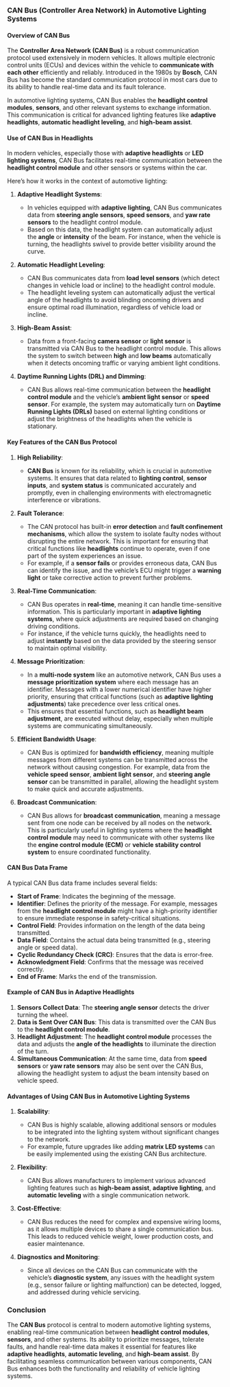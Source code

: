 ### **CAN Bus (Controller Area Network) in Automotive Lighting Systems**

#### **Overview of CAN Bus**
The **Controller Area Network (CAN Bus)** is a robust communication protocol used extensively in modern vehicles. It allows multiple electronic control units (ECUs) and devices within the vehicle to **communicate with each other** efficiently and reliably. Introduced in the 1980s by **Bosch**, CAN Bus has become the standard communication protocol in most cars due to its ability to handle real-time data and its fault tolerance.

In automotive lighting systems, CAN Bus enables the **headlight control modules**, **sensors**, and other relevant systems to exchange information. This communication is critical for advanced lighting features like **adaptive headlights**, **automatic headlight leveling**, and **high-beam assist**.

#### **Use of CAN Bus in Headlights**
In modern vehicles, especially those with **adaptive headlights** or **LED lighting systems**, CAN Bus facilitates real-time communication between the **headlight control module** and other sensors or systems within the car.

Here’s how it works in the context of automotive lighting:

1. **Adaptive Headlight Systems**:
   - In vehicles equipped with **adaptive lighting**, CAN Bus communicates data from **steering angle sensors**, **speed sensors**, and **yaw rate sensors** to the headlight control module.
   - Based on this data, the headlight system can automatically adjust the **angle** or **intensity** of the beam. For instance, when the vehicle is turning, the headlights swivel to provide better visibility around the curve.
   
2. **Automatic Headlight Leveling**:
   - CAN Bus communicates data from **load level sensors** (which detect changes in vehicle load or incline) to the headlight control module.
   - The headlight leveling system can automatically adjust the vertical angle of the headlights to avoid blinding oncoming drivers and ensure optimal road illumination, regardless of vehicle load or incline.

3. **High-Beam Assist**:
   - Data from a front-facing **camera sensor** or **light sensor** is transmitted via CAN Bus to the headlight control module. This allows the system to switch between **high** and **low beams** automatically when it detects oncoming traffic or varying ambient light conditions.
   
4. **Daytime Running Lights (DRL) and Dimming**:
   - CAN Bus allows real-time communication between the **headlight control module** and the vehicle’s **ambient light sensor** or **speed sensor**. For example, the system may automatically turn on **Daytime Running Lights (DRLs)** based on external lighting conditions or adjust the brightness of the headlights when the vehicle is stationary.

#### **Key Features of the CAN Bus Protocol**

1. **High Reliability**:
   - **CAN Bus** is known for its reliability, which is crucial in automotive systems. It ensures that data related to **lighting control**, **sensor inputs**, and **system status** is communicated accurately and promptly, even in challenging environments with electromagnetic interference or vibrations.
   
2. **Fault Tolerance**:
   - The CAN protocol has built-in **error detection** and **fault confinement mechanisms**, which allow the system to isolate faulty nodes without disrupting the entire network. This is important for ensuring that critical functions like **headlights** continue to operate, even if one part of the system experiences an issue.
   - For example, if a **sensor fails** or provides erroneous data, CAN Bus can identify the issue, and the vehicle’s ECU might trigger a **warning light** or take corrective action to prevent further problems.

3. **Real-Time Communication**:
   - CAN Bus operates in **real-time**, meaning it can handle time-sensitive information. This is particularly important in **adaptive lighting systems**, where quick adjustments are required based on changing driving conditions.
   - For instance, if the vehicle turns quickly, the headlights need to adjust **instantly** based on the data provided by the steering sensor to maintain optimal visibility.

4. **Message Prioritization**:
   - In a **multi-node system** like an automotive network, CAN Bus uses a **message prioritization system** where each message has an identifier. Messages with a lower numerical identifier have higher priority, ensuring that critical functions (such as **adaptive lighting adjustments**) take precedence over less critical ones.
   - This ensures that essential functions, such as **headlight beam adjustment**, are executed without delay, especially when multiple systems are communicating simultaneously.

5. **Efficient Bandwidth Usage**:
   - CAN Bus is optimized for **bandwidth efficiency**, meaning multiple messages from different systems can be transmitted across the network without causing congestion. For example, data from the **vehicle speed sensor**, **ambient light sensor**, and **steering angle sensor** can be transmitted in parallel, allowing the headlight system to make quick and accurate adjustments.

6. **Broadcast Communication**:
   - CAN Bus allows for **broadcast communication**, meaning a message sent from one node can be received by all nodes on the network. This is particularly useful in lighting systems where the **headlight control module** may need to communicate with other systems like the **engine control module (ECM)** or **vehicle stability control system** to ensure coordinated functionality.

#### **CAN Bus Data Frame**

A typical CAN Bus data frame includes several fields:

- **Start of Frame**: Indicates the beginning of the message.
- **Identifier**: Defines the priority of the message. For example, messages from the **headlight control module** might have a high-priority identifier to ensure immediate response in safety-critical situations.
- **Control Field**: Provides information on the length of the data being transmitted.
- **Data Field**: Contains the actual data being transmitted (e.g., steering angle or speed data).
- **Cyclic Redundancy Check (CRC)**: Ensures that the data is error-free.
- **Acknowledgment Field**: Confirms that the message was received correctly.
- **End of Frame**: Marks the end of the transmission.

#### **Example of CAN Bus in Adaptive Headlights**

1. **Sensors Collect Data**: The **steering angle sensor** detects the driver turning the wheel.
2. **Data is Sent Over CAN Bus**: This data is transmitted over the CAN Bus to the **headlight control module**.
3. **Headlight Adjustment**: The **headlight control module** processes the data and adjusts the **angle of the headlights** to illuminate the direction of the turn.
4. **Simultaneous Communication**: At the same time, data from **speed sensors** or **yaw rate sensors** may also be sent over the CAN Bus, allowing the headlight system to adjust the beam intensity based on vehicle speed.

#### **Advantages of Using CAN Bus in Automotive Lighting Systems**

1. **Scalability**:
   - CAN Bus is highly scalable, allowing additional sensors or modules to be integrated into the lighting system without significant changes to the network.
   - For example, future upgrades like adding **matrix LED systems** can be easily implemented using the existing CAN Bus architecture.

2. **Flexibility**:
   - CAN Bus allows manufacturers to implement various advanced lighting features such as **high-beam assist**, **adaptive lighting**, and **automatic leveling** with a single communication network.

3. **Cost-Effective**:
   - CAN Bus reduces the need for complex and expensive wiring looms, as it allows multiple devices to share a single communication bus. This leads to reduced vehicle weight, lower production costs, and easier maintenance.

4. **Diagnostics and Monitoring**:
   - Since all devices on the CAN Bus can communicate with the vehicle’s **diagnostic system**, any issues with the headlight system (e.g., sensor failure or lighting malfunction) can be detected, logged, and addressed during vehicle servicing.

### **Conclusion**

The **CAN Bus** protocol is central to modern automotive lighting systems, enabling real-time communication between **headlight control modules**, **sensors**, and other systems. Its ability to prioritize messages, tolerate faults, and handle real-time data makes it essential for features like **adaptive headlights**, **automatic leveling**, and **high-beam assist**. By facilitating seamless communication between various components, CAN Bus enhances both the functionality and reliability of vehicle lighting systems.